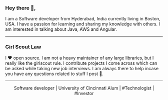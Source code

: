### Hey there 👋,

I am a Software developer from Hyderabad, India currently living in Boston, USA.  I have a passion for learning and sharing my knowledge with others. I am interested in talking about Java, AWS and Angular. 
 
  ---
  
  ### Girl Scout Law

I  ♥  open source.  I am not a heavy maintainer of any large libraries, but I really like the girlscout rule.  I contribute projects I come across which can be asked while taking new job interviews. I am always there to help incase you have any questions related to stuff I post 💬.

 ---
<p align='center'>
Software developer | University of Cincinnati Alum | #Technologist | #Investor 
</p>


<!--
**bandirishitha/bandirishitha** is a ✨ _special_ ✨ repository because its `README.md` (this file) appears on your GitHub profile.

Here are some ideas to get you started:

- 🔭 I’m currently working on ...
- 🌱 I’m currently learning ...
- 👯 I’m looking to collaborate on ...
- 🤔 I’m looking for help with ...
- 💬 Ask me about ...
- 📫 How to reach me: ...
- 😄 Pronouns: ...
- ⚡ Fun fact: ...
-->
